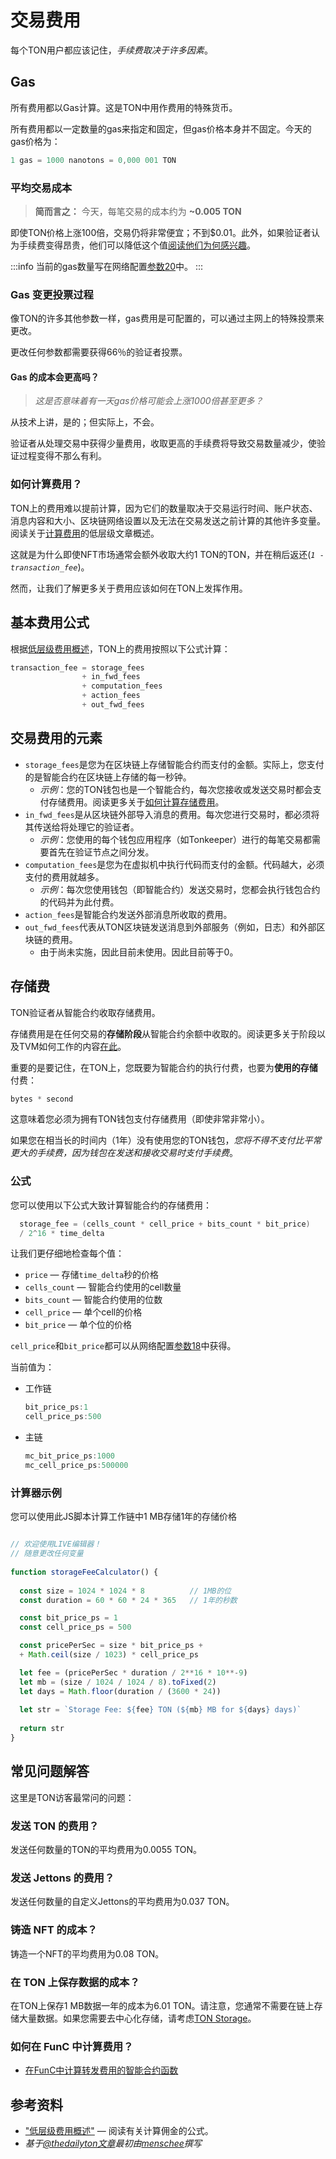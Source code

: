 # 交易费用

每个TON用户都应该记住，_手续费取决于许多因素_。

## Gas

所有费用都以Gas计算。这是TON中用作费用的特殊货币。

所有费用都以一定数量的gas来指定和固定，但gas价格本身并不固定。今天的gas价格为：

```cpp
1 gas = 1000 nanotons = 0,000 001 TON
```

### 平均交易成本

> **简而言之：** 今天，每笔交易的成本约为 **~0.005 TON**

即使TON价格上涨100倍，交易仍将非常便宜；不到$0.01。此外，如果验证者认为手续费变得昂贵，他们可以降低这个值[阅读他们为何感兴趣](#gas-changing-voting-process)。

:::info
当前的gas数量写在网络配置[参数20](https://explorer.toncoin.org/config?workchain=-1&shard=8000000000000000&seqno=22185244&roothash=165D55B3CFFC4043BFC43F81C1A3F2C41B69B33D6615D46FBFD2036256756382&filehash=69C43394D872B02C334B75F59464B2848CD4E23031C03CA7F3B1F98E8A13EE05#configparam20)中。
:::

### Gas 变更投票过程

像TON的许多其他参数一样，gas费用是可配置的，可以通过主网上的特殊投票来更改。

更改任何参数都需要获得66％的验证者投票。

#### Gas 的成本会更高吗？

> *这是否意味着有一天gas价格可能会上涨1000倍甚至更多？*

从技术上讲，是的；但实际上，不会。

验证者从处理交易中获得少量费用，收取更高的手续费将导致交易数量减少，使验证过程变得不那么有利。

### 如何计算费用？

TON上的费用难以提前计算，因为它们的数量取决于交易运行时间、账户状态、消息内容和大小、区块链网络设置以及无法在交易发送之前计算的其他许多变量。阅读关于[计算费用](/develop/howto/fees-low-level#computation-fees)的低层级文章概述。

这就是为什么即使NFT市场通常会额外收取大约1 TON的TON，并在稍后返还(_`1 - transaction_fee`_)。

然而，让我们了解更多关于费用应该如何在TON上发挥作用。

## 基本费用公式

根据[低层级费用概述](/develop/howto/fees-low-level)，TON上的费用按照以下公式计算：

```cpp
transaction_fee = storage_fees
                + in_fwd_fees
                + computation_fees
                + action_fees
                + out_fwd_fees
```

## 交易费用的元素

* `storage_fees`是您为在区块链上存储智能合约而支付的金额。实际上，您支付的是智能合约在区块链上存储的每一秒钟。
  * _示例_：您的TON钱包也是一个智能合约，每次您接收或发送交易时都会支付存储费用。阅读更多关于[如何计算存储费用](/develop/smart-contracts/fees#storage-fee)。
* `in_fwd_fees`是从区块链外部导入消息的费用。每次您进行交易时，都必须将其传送给将处理它的验证者。
  * _示例_：您使用的每个钱包应用程序（如Tonkeeper）进行的每笔交易都需要首先在验证节点之间分发。
* `computation_fees`是您为在虚拟机中执行代码而支付的金额。代码越大，必须支付的费用就越多。
  * _示例_：每次您使用钱包（即智能合约）发送交易时，您都会执行钱包合约的代码并为此付费。
* `action_fees`是智能合约发送外部消息所收取的费用。
* `out_fwd_fees`代表从TON区块链发送消息到外部服务（例如，日志）和外部区块链的费用。
  * 由于尚未实施，因此目前未使用。因此目前等于0。

## 存储费

TON验证者从智能合约收取存储费用。

存储费用是在任何交易的**存储阶段**从智能合约余额中收取的。阅读更多关于阶段以及TVM如何工作的内容[在此](/learn/tvm-instructions/tvm-overview#transactions-and-phases)。

重要的是要记住，在TON上，您既要为智能合约的执行付费，也要为**使用的存储**付费：

```cpp
bytes * second
```

这意味着您必须为拥有TON钱包支付存储费用（即使非常非常小）。

如果您在相当长的时间内（1年）没有使用您的TON钱包，_您将不得不支付比平常更大的手续费，因为钱包在发送和接收交易时支付手续费_。

### 公式

您可以使用以下公式大致计算智能合约的存储费用：

```cpp
  storage_fee = (cells_count * cell_price + bits_count * bit_price)
  / 2^16 * time_delta
```

让我们更仔细地检查每个值：

* `price` — 存储`time_delta`秒的价格
* `cells_count` — 智能合约使用的cell数量
* `bits_count` — 智能合约使用的位数
* `cell_price` — 单个cell的价格
* `bit_price` — 单个位的价格

`cell_price`和`bit_price`都可以从网络配置[参数18](https://explorer.toncoin.org/config?workchain=-1&shard=8000000000000000&seqno=22185244&roothash=165D55B3CFFC4043BFC43F81C1A3F2C41B69B33D6615D46FBFD2036256756382&filehash=69C43394D872B02C334B75F59464B2848CD4E23031C03CA7F3B1F98E8A13EE05#configparam18)中获得。

当前值为：

* 工作链
    ```cpp
    bit_price_ps:1
    cell_price_ps:500
    ```
* 主链
    ```cpp
    mc_bit_price_ps:1000
    mc_cell_price_ps:500000
    ```

### 计算器示例

您可以使用此JS脚本计算工作链中1 MB存储1年的存储价格

```js live

// 欢迎使用LIVE编辑器！
// 随意更改任何变量
  
function storageFeeCalculator() {
  
  const size = 1024 * 1024 * 8		    // 1MB的位  
  const duration = 60 * 60 * 24 * 365	// 1年的秒数

  const bit_price_ps = 1
  const cell_price_ps = 500

  const pricePerSec = size * bit_price_ps +
  + Math.ceil(size / 1023) * cell_price_ps

  let fee = (pricePerSec * duration / 2**16 * 10**-9)
  let mb = (size / 1024 / 1024 / 8).toFixed(2)
  let days = Math.floor(duration / (3600 * 24))
  
  let str = `Storage Fee: ${fee} TON (${mb} MB for ${days} days)`
  
  return str
}


```

## 常见问题解答

这里是TON访客最常问的问题：

### 发送 TON 的费用？

发送任何数量的TON的平均费用为0.0055 TON。

### 发送 Jettons 的费用？

发送任何数量的自定义Jettons的平均费用为0.037 TON。

### 铸造 NFT 的成本？

铸造一个NFT的平均费用为0.08 TON。

### 在 TON 上保存数据的成本？

在TON上保存1 MB数据一年的成本为6.01 TON。请注意，您通常不需要在链上存储大量数据。如果您需要去中心化存储，请考虑[TON Storage](/participate/ton-storage/storage-daemon)。

### 如何在 FunC 中计算费用？

* [在FunC中计算转发费用的智能合约函数](https://github.com/ton-blockchain/token-contract/blob/main/misc/forward-fee-calc.fc)

## 参考资料

* ["低层级费用概述"](/develop/howto/fees-low-level#fees-calculation-formulas) — 阅读有关计算佣金的公式。
* *基于[@thedailyton文章](https://telegra.ph/Commissions-on-TON-07-22)最初由[menschee](https://github.com/menschee)撰写*
